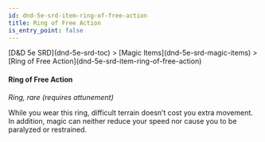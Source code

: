 ```yaml
---
id: dnd-5e-srd-item-ring-of-free-action
title: Ring of Free Action
is_entry_point: false
---
```


<breadcrumb>
[D&D 5e SRD](dnd-5e-srd-toc) >  [Magic Items](dnd-5e-srd-magic-items) > [Ring of Free Action](dnd-5e-srd-item-ring-of-free-action)
</breadcrumb>

#### Ring of Free Action

*Ring, rare (requires attunement)*

While you wear this ring, difficult terrain doesn’t cost you extra movement. In addition, magic can neither reduce your speed nor cause you to be paralyzed or restrained.

